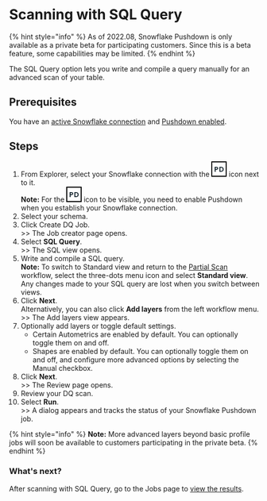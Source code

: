 # Scanning with SQL Query

{% hint style="info" %}
As of 2022.08, Snowflake Pushdown is only available as a private beta for participating customers. Since this is a beta feature, some capabilities may be limited.&#x20;
{% endhint %}

The SQL Query option lets you write and compile a query manually for an advanced scan of your table.&#x20;

## Prerequisites

You have an [active Snowflake connection](../../../../../connecting-to-dbs-in-owl-web/supported-drivers/connectivity-to-snowflake.md) and [Pushdown enabled](../../../../../connecting-to-dbs-in-owl-web/supported-drivers/connectivity-to-snowflake.md).

## Steps

1. From Explorer, select your Snowflake connection with the ![](../../../../../.gitbook/assets/dq-pushdown-icon.png) icon next to it.\
   **Note:** For the ![](../../../../../.gitbook/assets/dq-pushdown-icon.png) icon to be visible, you need to enable Pushdown when you establish your Snowflake connection.
2. Select your schema.
3. Click Create DQ Job.\
   \>> The Job creator page opens.
4. Select **SQL Query**.\
   \>> The SQL view opens.
5. Write and compile a SQL query.\
   **Note:** To switch to Standard view and return to the [Partial Scan](running-a-partial-scan.md) workflow, select the three-dots menu icon and select **Standard view**. Any changes made to your SQL query are lost when you switch between views.
6. Click **Next**. \
   Alternatively, you can also click **Add layers** from the left workflow menu.\
   \>> The Add layers view appears.
7. Optionally add layers or toggle default settings.&#x20;
   * Certain Autometrics are enabled by default. You can optionally toggle them on and off.
   * Shapes are enabled by default. You can optionally toggle them on and off, and configure more advanced options by selecting the Manual checkbox.&#x20;
8. Click **Next**.\
   \>> The Review page opens.
9. Review your DQ scan.&#x20;
10. Select **Run**.\
    \>> A dialog appears and tracks the status of your Snowflake Pushdown job.

{% hint style="info" %}
**Note:** More advanced layers beyond basic profile jobs will soon be available to customers participating in the private beta.
{% endhint %}

### What's next?

After scanning with SQL Query, go to the Jobs page to [view the results](../../../../profile.md#view-the-results).
